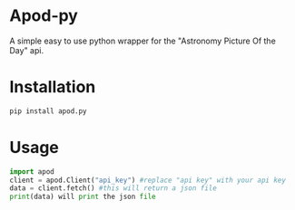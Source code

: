 # Apod-py
A simple easy to use python wrapper for the "Astronomy Picture Of the Day" api.

# Installation

```py
pip install apod.py
```

# Usage 

```py
import apod 
client = apod.Client("api_key") #replace "api key" with your api key
data = client.fetch() #this will return a json file
print(data) will print the json file
```
